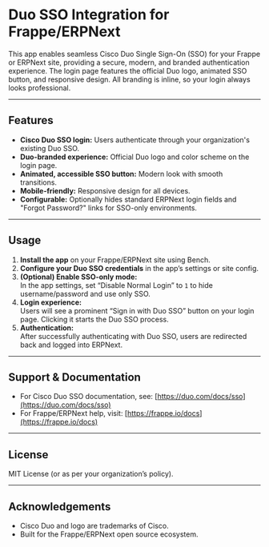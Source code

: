 # Duo SSO Integration for Frappe/ERPNext

This app enables seamless Cisco Duo Single Sign-On (SSO) for your Frappe or ERPNext site, providing a secure, modern, and branded authentication experience. The login page features the official Duo logo, animated SSO button, and responsive design. All branding is inline, so your login always looks professional.

---

## Features

- **Cisco Duo SSO login:** Users authenticate through your organization's existing Duo SSO.
- **Duo-branded experience:** Official Duo logo and color scheme on the login page.
- **Animated, accessible SSO button:** Modern look with smooth transitions.
- **Mobile-friendly:** Responsive design for all devices.
- **Configurable:** Optionally hides standard ERPNext login fields and "Forgot Password?" links for SSO-only environments.

---

## Usage

1. **Install the app** on your Frappe/ERPNext site using Bench.
2. **Configure your Duo SSO credentials** in the app’s settings or site config.
3. **(Optional) Enable SSO-only mode:**  
   In the app settings, set “Disable Normal Login” to `1` to hide username/password and use only SSO.
4. **Login experience:**  
   Users will see a prominent “Sign in with Duo SSO” button on your login page. Clicking it starts the Duo SSO process.
5. **Authentication:**  
   After successfully authenticating with Duo SSO, users are redirected back and logged into ERPNext.

---

## Support & Documentation

- For Cisco Duo SSO documentation, see: [https://duo.com/docs/sso](https://duo.com/docs/sso)
- For Frappe/ERPNext help, visit: [https://frappe.io/docs](https://frappe.io/docs)

---

## License

MIT License (or as per your organization’s policy).

---

## Acknowledgements

- Cisco Duo and logo are trademarks of Cisco.
- Built for the Frappe/ERPNext open source ecosystem.
